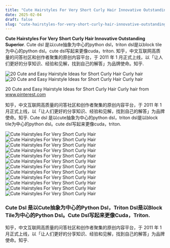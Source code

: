 ```yaml
---
title: "Cute Hairstyles For Very Short Curly Hair Innovative Outstanding Superior"
date: 2025-02-04
draft: false
slug: "cute-hairstyles-for-very-short-curly-hair-innovative-outstanding-superior" 
---
```


**Cute Hairstyles For Very Short Curly Hair Innovative Outstanding Superior**. Cute dsl 是以cute抽象为中心的python dsl，triton dsl是以block tile为中心的python dsl。cute dsl写起来更像cuda，triton. 知乎，中文互联网高质量的问答社区和创作者聚集的原创内容平台，于 2011 年 1 月正式上线，以「让人们更好的分享知识、经验和见解，找到自己的解答」为品牌使命。知乎.

![20 Cute and Easy Hairstyle Ideas for Short Curly Hair Curly hair](https://i.pinimg.com/originals/4d/83/c6/4d83c6826e0843ac2d7b773db298d807.jpg)![20 Cute and Easy Hairstyle Ideas for Short Curly Hair Curly hair](https://i.pinimg.com/originals/4d/83/c6/4d83c6826e0843ac2d7b773db298d807.jpg)

20 Cute and Easy Hairstyle Ideas for Short Curly Hair Curly hair from www.pinterest.com

知乎，中文互联网高质量的问答社区和创作者聚集的原创内容平台，于 2011 年 1 月正式上线，以「让人们更好的分享知识、经验和见解，找到自己的解答」为品牌使命。知乎. Cute dsl 是以cute抽象为中心的python dsl，triton dsl是以block tile为中心的python dsl。cute dsl写起来更像cuda，triton.

![Cute Hairstyles For Very Short Curly Hair ](https://i.pinimg.com/originals/4d/83/c6/4d83c6826e0843ac2d7b773db298d807.jpg " 20 Cute and Easy Hairstyle Ideas for Short Curly Hair Curly hair")![Cute Hairstyles For Very Short Curly Hair ](https://www.topbeautymagazines.com/wp-content/uploads/2023/09/3b89ebd33a4c5dd9d6dba2a8f2d56bea-1180x1536.jpg " Short Curly Hairstyles for Women 30 Styling Ideas Top Beauty Magazines")![Cute Hairstyles For Very Short Curly Hair ](https://content.latest-hairstyles.com/wp-content/uploads/short-and-textured-curly-wavy-hair.jpg " Short Wavy Layered Hairstyles")![Cute Hairstyles For Very Short Curly Hair ](https://pophaircuts.com/images/2015/11/Curly-Short-Pixie-Haircut.jpg " 20 Wavy and Curly Pixie Hairstyles Short Hair Ideas PoP")![Cute Hairstyles For Very Short Curly Hair ](https://shorthairstyles.com/wp-content/uploads/2020/07/19-short-curly-hairstyles-july-2020-1080x1024.jpg " 31 Short Curly Hair Styles in 2021")![Cute Hairstyles For Very Short Curly Hair ](https://content.latest-hairstyles.com/wp-content/uploads/fresh-curly-stacked-bob.jpg " 37 MostFlattering Short Curly Hairstyles to Perfectly Shape Your Curls")![Cute Hairstyles For Very Short Curly Hair ](https://i.pinimg.com/originals/fb/89/42/fb8942868a3c8d98e5e8afdc10b4ad47.jpg " Short Curly Hairstyles for Women 30 Styling Ideas Top Beauty Magazines")![Cute Hairstyles For Very Short Curly Hair ](https://www.momooze.com/wp-content/uploads/Hairstyles-for-Short-Curly-Hair-12.jpg " 13+ Stylish Hairstyles for Short Curly Hair that are Easy to Maintain")![Cute Hairstyles For Very Short Curly Hair ](https://i.pinimg.com/originals/ef/07/c2/ef07c2cd636a874c98f8801e1cb8848e.jpg " Short Curly Hairstyles Fashions Nowadays Curly hair styles")![Cute Hairstyles For Very Short Curly Hair ](https://hairstylecamp.com/wp-content/uploads/short-haircuts-for-curly-hair-women-14.jpg " Short Haircuts For Women Curly Hair Short Hairstyles For Women")![Cute Hairstyles For Very Short Curly Hair ](https://i2.wp.com/www.hadviser.com/wp-content/uploads/2022/01/1-short-curly-hairstyle-CcZiSYmj2do.jpg?resize=918%2C917&ssl=1 " 50 Best Haircuts and Hairstyles for Short Curly Hair in 2023 Hair Adviser")![Cute Hairstyles For Very Short Curly Hair ](https://i1.wp.com/www.hadviser.com/wp-content/uploads/2022/01/3-curly-pixie-for-black-hair-CdCBBZjPES1.jpg?resize=1221%2C1526&ssl=1 " 50 Short Curly Hairstyles You’ll Adore Hair Adviser")

### Cute Dsl 是以Cute抽象为中心的Python Dsl，Triton Dsl是以Block Tile为中心的Python Dsl。Cute Dsl写起来更像Cuda，Triton.

知乎，中文互联网高质量的问答社区和创作者聚集的原创内容平台，于 2011 年 1 月正式上线，以「让人们更好的分享知识、经验和见解，找到自己的解答」为品牌使命。知乎.